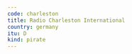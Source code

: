 ```yaml
---
code: charleston
title: Radio Charleston International
country: germany
itu: D
kind: pirate
---
```

